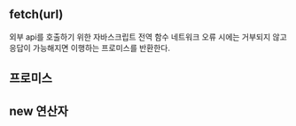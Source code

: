 ## fetch(url) 
외부 api를 호출하기 위한 자바스크립트 전역 함수
네트워크 오류 시에는 거부되지 않고 응답이 가능해지면 이행하는 프로미스를 반환한다.

## 프로미스

## new 연산자


